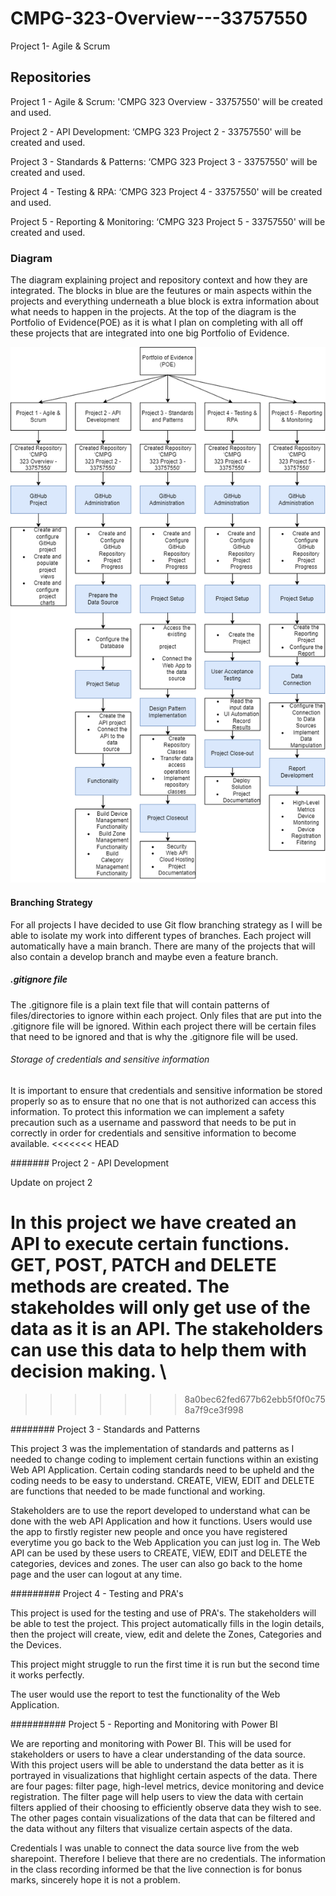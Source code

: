 # CMPG-323-Overview---33757550
Project 1- Agile &amp; Scrum

## Repositories

Project 1 - Agile & Scrum: 'CMPG 323 Overview - 33757550' will be created and used.

Project 2 - API Development: ‘CMPG 323 Project 2 - 33757550' will be created and used.

Project 3 - Standards & Patterns: ‘CMPG 323 Project 3 - 33757550' will be created and used.

Project 4 - Testing & RPA: ‘CMPG 323 Project 4 - 33757550' will be created and used.

Project 5 - Reporting & Monitoring: ‘CMPG 323 Project 5 - 33757550' will be created and used.

### Diagram
The diagram explaining project and repository context and how they are integrated. The blocks in blue are the feutures or main aspects within the projects and everything underneath a blue block is extra information about what needs to happen in the projects. At the top of the diagram is the Portfolio of Evidence(POE) as it is what I plan on completing with all off these projects that are integrated into one big Portfolio of Evidence.

![](Image/DiagramProject.png)

#### Branching Strategy

For all projects I have decided to use Git flow branching strategy as I will be able to isolate my work into different types of branches. Each project will automatically have a main branch. There are many of the projects that will also contain a develop branch and maybe even a feature branch.

##### .gitignore file

The .gitignore file is a plain text file that will contain patterns of files/directories to ignore within each project. Only files that are put into the .gitignore file will be ignored. Within each project there will be certain files that need to be ignored and that is why the .gitignore file will be used.

###### Storage of credentials and sensitive information

It is important to ensure that credentials and sensitive information be stored properly so as to ensure that no one that is not authorized can access this information.
To protect this information we can implement a safety precaution such as a username and password that needs to be put in correctly in order for credentials and sensitive information to become available.
<<<<<<< HEAD

####### Project 2 - API Development

Update on project 2 

In this project we have created an API to execute certain functions. GET, POST, PATCH and DELETE methods are created. The stakeholdes will only get use of the data as it is an API. The stakeholders can use this data to help them with decision making. \
=======
>>>>>>> 8a0bec62fed677b62ebb5f0f0c758a7f9ce3f998

######## Project 3 - Standards and Patterns

This project 3 was the implementation of standards and patterns as I needed to change coding to implement certain functions within an existing Web API Application. Certain coding standards need to be upheld and the coding needs to be easy to understand. CREATE, VIEW, EDIT and DELETE are functions that needed to be made functional and working.

Stakeholders are to use the report developed to understand what can be done with the web API Application and how it functions. Users would use the app to firstly register new people and once you have registered everytime you go back to the Web Application you can just log in. The Web API can be used by these users to CREATE, VIEW, EDIT and DELETE the categories, devices and zones. The user can also go back to the home page and the user can logout at any time.

######### Project 4 - Testing and PRA's

This project is used for the testing and use of PRA's. The stakeholders will be able to test the project. This project automatically fills in the login details, then the project will create, view, edit and delete the Zones, Categories and the Devices.

This project might struggle to run the first time it is run but the second time it works perfectly.

The user would use the report to test the functionality of the Web Application.

########## Project 5 - Reporting and Monitoring with Power BI

We are reporting and monitoring with Power BI. This will be used for stakeholders or users to have a clear understanding of the data source. With this project users will be able to understand the data better as it is portrayed in visualizations that highlight certain aspects of the data. There are four pages: filter page, high-level metrics, device monitoring and device registration. The filter page will help users to view the data with certain filters applied of their choosing to efficiently observe data they wish to see. The other pages contain visualizations of the data that can be filtered and the data without any filters that visualize certain aspects of the data.

Credentials
I was unable to connect the data source live from the web sharepoint. Therefore I believe that there are no credentials. The information in the class recording informed be that the live connection is for bonus marks, sincerely hope it is not a problem.
